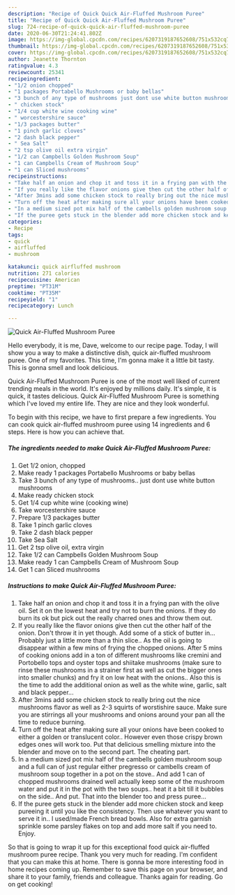 ```yaml
---
description: "Recipe of Quick Quick Air-Fluffed Mushroom Puree"
title: "Recipe of Quick Quick Air-Fluffed Mushroom Puree"
slug: 724-recipe-of-quick-quick-air-fluffed-mushroom-puree
date: 2020-06-30T21:24:41.802Z
image: https://img-global.cpcdn.com/recipes/6207319187652608/751x532cq70/quick-air-fluffed-mushroom-puree-recipe-main-photo.jpg
thumbnail: https://img-global.cpcdn.com/recipes/6207319187652608/751x532cq70/quick-air-fluffed-mushroom-puree-recipe-main-photo.jpg
cover: https://img-global.cpcdn.com/recipes/6207319187652608/751x532cq70/quick-air-fluffed-mushroom-puree-recipe-main-photo.jpg
author: Jeanette Thornton
ratingvalue: 4.3
reviewcount: 25341
recipeingredient:
- "1/2 onion chopped"
- "1 packages Portabello Mushrooms or baby bellas"
- "3 bunch of any type of mushrooms just dont use white button mushrooms"
- " chicken stock"
- "1/4 cup white wine cooking wine"
- " worcestershire sauce"
- "1/3 packages butter"
- "1 pinch garlic cloves"
- "2 dash black pepper"
- " Sea Salt"
- "2 tsp olive oil extra virgin"
- "1/2 can Campbells Golden Mushroom Soup"
- "1 can Campbells Cream of Mushroom Soup"
- "1 can Sliced mushrooms"
recipeinstructions:
- "Take half an onion and chop it and toss it in a frying pan with the olive oil. Set it on the lowest heat and try not to burn the onions. If they do burn its ok but pick out the really charred ones and throw them out."
- "If you really like the flavor onions give then cut the other half of the onion. Don&#39;t throw it in yet though. Add some of a stick of butter in... Probably just a little more than a thin slice.. As the oil is going to disappear within a few mins of frying the chopped onions. After 5 mins of cooking onions add in a ton of different mushrooms like cremini and Portobello tops and oyster tops and shiitake mushrooms (make sure to rinse these mushrooms in a strainer first as well as cut the bigger ones into smaller chunks) and fry it on low heat with the onions.. Also this is the time to add the additional onion as well as the white wine, garlic, salt and black pepper..."
- "After 3mins add some chicken stock to really bring out the nice mushrooms flavor as well as 2-3 squirts of worstishire sauce. Make sure you are stirrings all your mushrooms and onions around your pan all the time to reduce burning."
- "Turn off the heat after making sure all your onions have been cooked to either a golden or translucent color.. However even those crispy brown  edges ones will work too. Put that delicious smelling mixture into the blender and move on to the second part. The cheating part."
- "In a medium sized pot mix half of the cambells golden mushroom soup and a full can of just regular either pregresso or cambells cream of mushroom soup together in a pot on the stove.. And add 1 can of chopped mushrooms drained well actually keep some of the mushroom water and put it in the pot with the two soups..  heat it a bit till it bubbles on the side.. And put. That into the blender too and press puree..."
- "If the puree gets stuck in the blender add more chicken stock and keep pureeing it until you like the consistency. Then use whatever you want to serve it in.. I used/made French bread bowls. Also for extra garnish sprinkle some parsley flakes on top and add more salt if you need to. Enjoy."
categories:
- Recipe
tags:
- quick
- airfluffed
- mushroom

katakunci: quick airfluffed mushroom 
nutrition: 271 calories
recipecuisine: American
preptime: "PT31M"
cooktime: "PT35M"
recipeyield: "1"
recipecategory: Lunch

---
```



![Quick Air-Fluffed Mushroom Puree](https://img-global.cpcdn.com/recipes/6207319187652608/751x532cq70/quick-air-fluffed-mushroom-puree-recipe-main-photo.jpg)

Hello everybody, it is me, Dave, welcome to our recipe page. Today, I will show you a way to make a distinctive dish, quick air-fluffed mushroom puree. One of my favorites. This time, I'm gonna make it a little bit tasty. This is gonna smell and look delicious.



Quick Air-Fluffed Mushroom Puree is one of the most well liked of current trending meals in the world. It's enjoyed by millions daily. It's simple, it is quick, it tastes delicious. Quick Air-Fluffed Mushroom Puree is something which I've loved my entire life. They are nice and they look wonderful.


To begin with this recipe, we have to first prepare a few ingredients. You can cook quick air-fluffed mushroom puree using 14 ingredients and 6 steps. Here is how you can achieve that.

<!--inarticleads1-->

##### The ingredients needed to make Quick Air-Fluffed Mushroom Puree:

1. Get 1/2 onion, chopped
1. Make ready 1 packages Portabello Mushrooms or baby bellas
1. Take 3 bunch of any type of mushrooms.. just dont use white button mushrooms
1. Make ready  chicken stock
1. Get 1/4 cup white wine (cooking wine)
1. Take  worcestershire sauce
1. Prepare 1/3 packages butter
1. Take 1 pinch garlic cloves
1. Take 2 dash black pepper
1. Take  Sea Salt
1. Get 2 tsp olive oil, extra virgin
1. Take 1/2 can Campbells Golden Mushroom Soup
1. Make ready 1 can Campbells Cream of Mushroom Soup
1. Get 1 can Sliced mushrooms




<!--inarticleads2-->

##### Instructions to make Quick Air-Fluffed Mushroom Puree:

1. Take half an onion and chop it and toss it in a frying pan with the olive oil. Set it on the lowest heat and try not to burn the onions. If they do burn its ok but pick out the really charred ones and throw them out.
1. If you really like the flavor onions give then cut the other half of the onion. Don&#39;t throw it in yet though. Add some of a stick of butter in... Probably just a little more than a thin slice.. As the oil is going to disappear within a few mins of frying the chopped onions. After 5 mins of cooking onions add in a ton of different mushrooms like cremini and Portobello tops and oyster tops and shiitake mushrooms (make sure to rinse these mushrooms in a strainer first as well as cut the bigger ones into smaller chunks) and fry it on low heat with the onions.. Also this is the time to add the additional onion as well as the white wine, garlic, salt and black pepper...
1. After 3mins add some chicken stock to really bring out the nice mushrooms flavor as well as 2-3 squirts of worstishire sauce. Make sure you are stirrings all your mushrooms and onions around your pan all the time to reduce burning.
1. Turn off the heat after making sure all your onions have been cooked to either a golden or translucent color.. However even those crispy brown  edges ones will work too. Put that delicious smelling mixture into the blender and move on to the second part. The cheating part.
1. In a medium sized pot mix half of the cambells golden mushroom soup and a full can of just regular either pregresso or cambells cream of mushroom soup together in a pot on the stove.. And add 1 can of chopped mushrooms drained well actually keep some of the mushroom water and put it in the pot with the two soups..  heat it a bit till it bubbles on the side.. And put. That into the blender too and press puree...
1. If the puree gets stuck in the blender add more chicken stock and keep pureeing it until you like the consistency. Then use whatever you want to serve it in.. I used/made French bread bowls. Also for extra garnish sprinkle some parsley flakes on top and add more salt if you need to. Enjoy.




So that is going to wrap it up for this exceptional food quick air-fluffed mushroom puree recipe. Thank you very much for reading. I'm confident that you can make this at home. There is gonna be more interesting food in home recipes coming up. Remember to save this page on your browser, and share it to your family, friends and colleague. Thanks again for reading. Go on get cooking!
